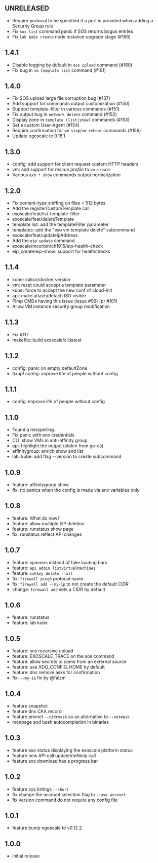 UNRELEASED
----------

- Require protocol to be specified if a port is provided when adding a Security Group rule
- Fix `sos list` command panic if SOS returns bogus entries
- Fix `lab kube create` node instance upgrade stage (#166)

1.4.1
-----

- Disable logging by default in `sos upload` command (#160)
- Fix bug in `vm template list` command (#161)

1.4.0
-----

- Fix SOS upload large file corruption bug (#137)
- Add support for commands output customization (#150)
- Support template-filter in various commands (#151)
- Fix output bug in `network delete` command (#152)
- Display zone in `template (list|show)` commands (#153)
- Set a custom User-Agent (#154)
- Require confirmation for `vm stop`/`vm reboot` commands (#156)
- Update egoscale to 0.18.1

1.3.0
-----

- config: add support for client request custom HTTP headers
- vm: add support for *rescue profile* to `vm create`
- Various `exo * show` commands output normalization

1.2.0
-----

- Fix content-type sniffing on files < 512 bytes
- Add the registerCustomTemplate call
- exoscale/feat/list-template-filter
- exoscale/feat/deleteTemplate
- template list: add the templateFilter parameter
- templates: add the "exo vm template delete" subcommand
- exoscale/feat/updateIpAddress
- Add the `eip update` command
- exoscale/mcorbin/ch1915/eip-health-check
- eip_create/eip-show: support for healthchecks 

1.1.4
-----

- kube: calico/docker version
- vm: reset could accept a template parameter
- kube: force to accept the new conf of cloud-init
- api: make attach/detach ISO visible
- Pimp CMDs having this issue (issue #99) (pr #101)
- Allow VM instance security group modification

1.1.3
-----

- Fix #117
- makefile: build exoscale/cli:latest

1.1.2
-----

- config: panic on empty defaultZone
- fixup! config: improve life of people without config

1.1.1
-----

- config: improve life of people without config

1.1.0
-----

- Found a misspelling.
- Fix panic with env credentials
- CLI: show VMs in anti-affinity group
- api: highlight the output (stolen from go-cs)
- affinitygroup: enrich show and list
- lab: kube: add flag --version to create subcommand

1.0.9
-----

- feature: affinitygroup show
- fix: no panics when the config is made via env variables only

1.0.8
-----

- feature: What do now?
- feature: allow multiple EIP deletion
- feature: runstatus show page
- fix: runstatus reflect API changes

1.0.7
-----

- feature: spinners instead of fake loading bars
- feature: `api admin listVirtualMachines`
- feature: `sshkey delete --all`
- fix: `firewall ping6` protocol name
- fix: `firewall add --my-ip` to not create the default CIDR
- change: `firewall add` sets a CIDR by default

1.0.6
-----

- feature: runstatus
- feature: lab kube

1.0.5
-----

- feature: sos recursive upload
- feature: EXOSCALE_TRACE on the sos command
- feature: allow secrets to come from an external source
- feature: use XDG_CONFIG_HOME by default
- feature: dns remove asks for confirmation
- fix: `--my-ip` fix by @falzm

1.0.4
-----

- feature snapshot
- feature dns CAA record
- feature privnet `--cidrmask` as an alternative to `--netmask`
- manpage and bash autocompletion in binaries

1.0.3
-----

- feature exo status displaying the exoscale platform status
- feature new API call updateVmNicIp call
- feature sos download has a progress bar


1.0.2
-----

- feature sos listings `--short`
- fix change the account selection flag to `--use-account`
- fix version command do not require any config file

1.0.1
-----

- feature bump egoscale to v0.12.2

1.0.0
-----

- initial release
